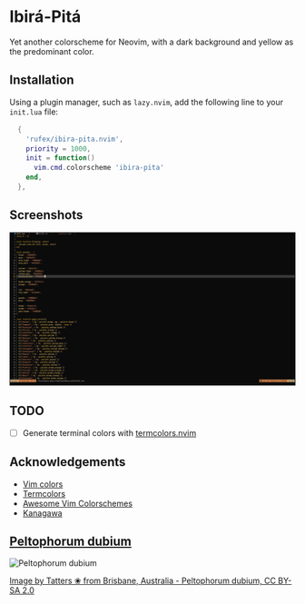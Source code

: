# Ibirá-Pitá

Yet another colorscheme for Neovim, with a dark background and yellow as the predominant color.

## Installation

Using a plugin manager, such as `lazy.nvim`, add the following line to your
`init.lua` file:

```lua
  {
    'rufex/ibira-pita.nvim',
    priority = 1000,
    init = function()
      vim.cmd.colorscheme 'ibira-pita'
    end,
  },
```

## Screenshots

![Screenshot-1](./assets/ibira-pita.png)

## TODO

- [ ] Generate terminal colors with [termcolors.nvim](https://github.com/psliwka/termcolors.nvim)

## Acknowledgements

- [Vim colors](https://vimcolors.org/)
- [Termcolors](https://github.com/psliwka/termcolors.nvim)
- [Awesome Vim Colorschemes](https://github.com/rafi/awesome-vim-colorschemes)
- [Kanagawa](https://github.com/rebelot/kanagawa.nvim)

## [Peltophorum dubium](https://en.wikipedia.org/wiki/Peltophorum_dubium)

![Peltophorum dubium](https://upload.wikimedia.org/wikipedia/commons/5/57/Peltophorum_dubium_%288460674606%29.jpg)

[Image by Tatters ❀ from Brisbane, Australia - Peltophorum dubium, CC BY-SA 2.0](https://commons.wikimedia.org/w/index.php?curid=32552185)
